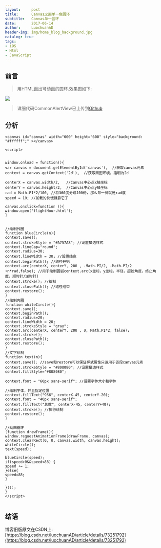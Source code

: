 ```yaml
---
layout:     post
title:      Canvas之画单一色圆环
subtitle:   Canvas单一圆环
date:       2017-06-14
author:     LuochuanAD
header-img: img/home_blog_background.jpg
catalog: true
tags:
- iOS 
- Html
- JavaScript
---
```


## 前言

>用HTML画出可动画的圆环.效果图如下:

![](https://ws4.sinaimg.cn/large/006tNbRwgy1fxz2qnj0xbj30iw0bygm0.jpg)

>详细代码CommonAlertView已上传到[Github](https://github.com/LuochuanAD/CanvasForHtml5) 

## 分析


```
<canvas id="canvas" width="600" height="600" style="background: "#ffffff";" ></canvas>

```

```
<script>


window.onload = function(){
var canvas = document.getElementById('canvas'),  //获取canvas元素
context = canvas.getContext('2d'),  //获取画图环境，指明为2d

centerX = canvas.width/2,   //Canvas中心点x轴坐标
centerY = canvas.height/2,  //Canvas中心点y轴坐标
rad = Math.PI*2/100, //将360度分成100份，那么每一份就是rad度
speed = 10; //加载的快慢就靠它了 

canvas.onclick=function (){
window.open('flightHour.html');
}


//绘制外圈
function blueCircle(n){
context.save();
context.strokeStyle = "#A757A8"; //设置描边样式
context.lineCap="round";
context.radius=30;
context.lineWidth = 30; //设置线宽
context.beginPath(); //路径开始
context.arc(centerX, centerY, 200 , -Math.PI/2, -Math.PI/2 +n*rad,false); //用于绘制圆弧context.arc(x坐标，y坐标，半径，起始角度，终止角度，顺时针/逆时针)
context.stroke(); //绘制
context.closePath(); //路径结束
context.restore();
}
//绘制内圈
function whiteCircle(){
context.save();
context.beginPath();
context.radius=20;
context.lineWidth = 20;
context.strokeStyle = "gray";
context.arc(centerX, centerY, 200 , 0, Math.PI*2, false);
context.stroke();
context.closePath();
context.restore();
}  
//文字绘制
function text(n){
context.save(); //save和restore可以保证样式属性只运用于该段canvas元素
context.strokeStyle = "#808080"; //设置描边样式
context.fillStyle="#808080";

context.font = "60px sans-serif"; //设置字体大小和字体

//绘制字体，并且指定位置
context.fillText("966", centerX-45, centerY-20);
context.font = "40px sans-serif";
context.fillText("总数", centerX-45, centerY+40);
context.stroke(); //执行绘制
context.restore();
} 

//动画循环
(function drawFrame(){
window.requestAnimationFrame(drawFrame, canvas);
context.clearRect(0, 0, canvas.width, canvas.height);
whiteCircle();
text(speed);

blueCircle(speed);
if(speed>0&&speed<88) {
speed += 1;
}else{
speed=88;
}

}());
}
</script>


```


## 结语


博客旧版原文在CSDN上:[https://blog.csdn.net/luochuanAD/article/details/73251792](https://blog.csdn.net/luochuanAD/article/details/73251792) 




